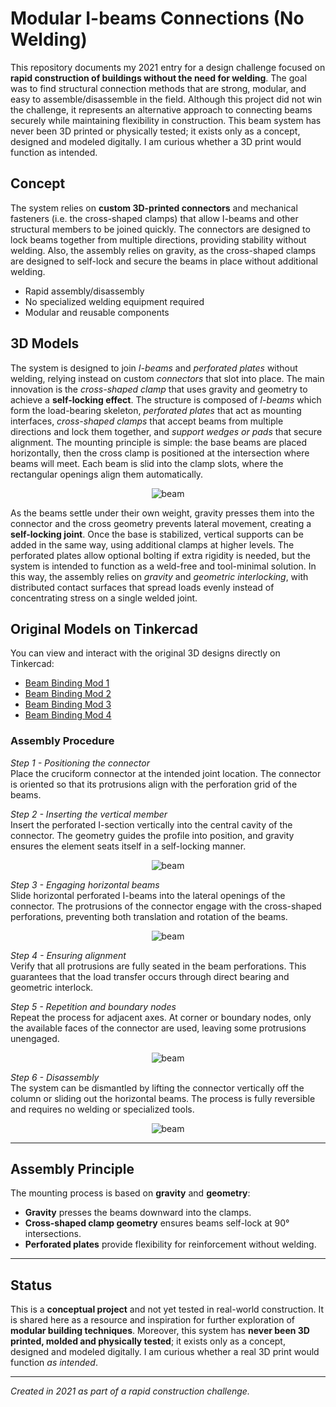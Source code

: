 # Modular I-beams Connections (No Welding)

This repository documents my 2021 entry for a design challenge focused on **rapid construction of buildings without the need for welding**. The goal was to find structural connection methods that are strong, modular, and easy to assemble/disassemble in the field. Although this project did not win the challenge, it represents an alternative approach to connecting beams securely while maintaining flexibility in construction. This beam system has never been 3D printed or physically tested; it exists only as a concept, designed and modeled digitally. I am curious whether a 3D print would function as intended.

## Concept

The system relies on **custom 3D-printed connectors** and mechanical fasteners (i.e. the cross-shaped clamps) that allow I-beams and other structural members to be joined quickly. The connectors are designed to lock beams together from multiple directions, providing stability without welding. Also, the assembly relies on gravity, as the cross-shaped clamps are designed to self-lock and secure the beams in place without additional welding.

- Rapid assembly/disassembly  
- No specialized welding equipment required  
- Modular and reusable components  

## 3D Models

The system is designed to join <i>I-beams</i> and <i>perforated plates</i> without welding, relying instead on custom <i>connectors</i> that slot into place. The main innovation is the <i>cross-shaped clamp</i> that uses gravity and geometry to achieve a <b>self-locking effect</b>. The structure is composed of <i>I-beams</i> which form the load-bearing skeleton, <i>perforated plates</i> that act as mounting interfaces, <i>cross-shaped clamps</i> that accept beams from multiple directions and lock them together, and <i>support wedges or pads</i> that secure alignment. The mounting principle is simple: the base beams are placed horizontally, then the cross clamp is positioned at the intersection where beams will meet. Each beam is slid into the clamp slots, where the rectangular openings align them automatically.

<div align="center">
  <img src="https://github.com/Gagniuc/Non-Welded-Structural-Beam-Joints/blob/main/img/abstract-side.png" alt="beam">
</div>

As the beams settle under their own weight, gravity presses them into the connector and the cross geometry prevents lateral movement, creating a <b>self-locking joint</b>. Once the base is stabilized, vertical supports can be added in the same way, using additional clamps at higher levels. The perforated plates allow optional bolting if extra rigidity is needed, but the system is intended to function as a weld-free and tool-minimal solution. In this way, the assembly relies on <i>gravity</i> and <i>geometric interlocking</i>, with distributed contact surfaces that spread loads evenly instead of concentrating stress on a single welded joint.  

## Original Models on Tinkercad

You can view and interact with the original 3D designs directly on Tinkercad:

- [Beam Binding Mod 1](https://www.tinkercad.com/things/8ZvYYCPgAwp-gagniuc-beam-binding-mod-1)  
- [Beam Binding Mod 2](https://www.tinkercad.com/things/acZ6fLl6scF-gagniuc-beam-binding-mod-2)  
- [Beam Binding Mod 3](https://www.tinkercad.com/things/ae3SANVkH5d-gagniuc-beam-binding-mod-3)  
- [Beam Binding Mod 4](https://www.tinkercad.com/things/hHmCYtFYW13-gagniuc-beam-binding-mod-4)


### Assembly Procedure  

<i>Step 1 - Positioning the connector</i>  
Place the cruciform connector at the intended joint location. The connector is oriented so that its protrusions align with the perforation grid of the beams.  

<i>Step 2 - Inserting the vertical member</i>  
Insert the perforated I-section vertically into the central cavity of the connector. The geometry guides the profile into position, and gravity ensures the element seats itself in a self-locking manner.  

<div align="center">
  <img src="https://github.com/Gagniuc/Non-Welded-Structural-Beam-Joints/blob/main/img/pole-out.gif" alt="beam">
</div>

<i>Step 3 - Engaging horizontal beams</i>  
Slide horizontal perforated I-beams into the lateral openings of the connector. The protrusions of the connector engage with the cross-shaped perforations, preventing both translation and rotation of the beams.  

<div align="center">
  <img src="https://github.com/Gagniuc/Non-Welded-Structural-Beam-Joints/blob/main/img/beam-in.gif" alt="beam">
</div>

<i>Step 4 - Ensuring alignment</i>  
Verify that all protrusions are fully seated in the beam perforations. This guarantees that the load transfer occurs through direct bearing and geometric interlock.  

<i>Step 5 - Repetition and boundary nodes</i>  
Repeat the process for adjacent axes. At corner or boundary nodes, only the available faces of the connector are used, leaving some protrusions unengaged.  

<div align="center">
  <img src="https://github.com/Gagniuc/Non-Welded-Structural-Beam-Joints/blob/main/img/rotate.gif" alt="beam">
</div>

<i>Step 6 - Disassembly</i>  
The system can be dismantled by lifting the connector vertically off the column or sliding out the horizontal beams. The process is fully reversible and requires no welding or specialized tools.  

<div align="center">
  <img src="https://github.com/Gagniuc/Non-Welded-Structural-Beam-Joints/blob/main/img/pole-in.gif" alt="beam">
</div>

---

## Assembly Principle  

The mounting process is based on <b>gravity</b> and <b>geometry</b>:  
- <b>Gravity</b> presses the beams downward into the clamps.  
- <b>Cross-shaped clamp geometry</b> ensures beams self-lock at 90° intersections.  
- <b>Perforated plates</b> provide flexibility for reinforcement without welding.  

---

## Status

This is a **conceptual project** and not yet tested in real-world construction. It is shared here as a resource and inspiration for further exploration of **modular building techniques**. Moreover, this system has <b>never been 3D printed, molded and physically tested</b>; it exists only as a concept, designed and modeled digitally. I am curious whether a real 3D print would function <i>as intended</i>.  

---
*Created in 2021 as part of a rapid construction challenge.*

